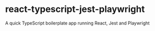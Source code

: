 # react-typescript-jest-playwright
A quick TypeScript boilerplate app running React, Jest and Playwright 
